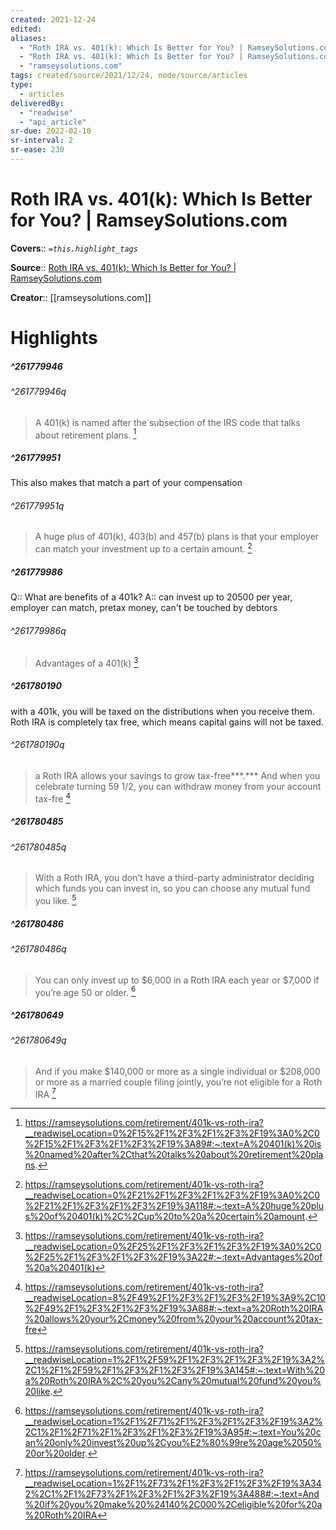 ```yaml
---
created: 2021-12-24
edited: 
aliases:
  - "Roth IRA vs. 401(k): Which Is Better for You? | RamseySolutions.com"
  - "Roth IRA vs. 401(k): Which Is Better for You? | RamseySolutions.com by ramseysolutions.com"
  - "ramseysolutions.com"
tags: created/source/2021/12/24, node/source/articles
type: 
  - articles
deliveredBy: 
  - "readwise"
  - "api_article"
sr-due: 2022-02-10
sr-interval: 2
sr-ease: 230
---
```

# Roth IRA vs. 401(k): Which Is Better for You? | RamseySolutions.com

**Covers**:: 
*`=this.highlight_tags`*

**Source**:: [Roth IRA vs. 401(k): Which Is Better for You? | RamseySolutions.com](https://ramseysolutions.com/retirement/401k-vs-roth-ira)

**Creator**:: [[ramseysolutions.com]]

# Highlights
##### ^261779946

  
###### ^261779946q
> A 401(k) is named after the subsection of the IRS code that talks about retirement plans. 
  [^261779946]

[^261779946]: https://ramseysolutions.com/retirement/401k-vs-roth-ira?__readwiseLocation=0%2F15%2F1%2F3%2F1%2F3%2F19%3A0%2C0%2F15%2F1%2F3%2F1%2F3%2F19%3A89#:~:text=A%20401(k)%20is%20named%20after%2Cthat%20talks%20about%20retirement%20plans.

##### ^261779951

This also makes that match a part of your compensation  
###### ^261779951q
> A huge plus of 401(k), 403(b) and 457(b) plans is that your employer can match your investment up to a certain amount. 
  [^261779951]

[^261779951]: https://ramseysolutions.com/retirement/401k-vs-roth-ira?__readwiseLocation=0%2F21%2F1%2F3%2F1%2F3%2F19%3A0%2C0%2F21%2F1%2F3%2F1%2F3%2F19%3A118#:~:text=A%20huge%20plus%20of%20401(k)%2C%2Cup%20to%20a%20certain%20amount.

##### ^261779986

Q:: What are benefits of a 401k?
A:: can invest up to 20500 per year, employer can match, pretax money, can't be touched by debtors  
###### ^261779986q
> Advantages of a 401(k) 
  [^261779986]

[^261779986]: https://ramseysolutions.com/retirement/401k-vs-roth-ira?__readwiseLocation=0%2F25%2F1%2F3%2F1%2F3%2F19%3A0%2C0%2F25%2F1%2F3%2F1%2F3%2F19%3A22#:~:text=Advantages%20of%20a%20401(k)

##### ^261780190

with a 401k, you will be taxed on the distributions when you receive them. Roth IRA is completely tax free, which means capital gains will not be taxed.  
###### ^261780190q
> a Roth IRA allows your savings to grow tax-free***.*** And when you celebrate turning 59 1/2, you can withdraw money from your account tax-fre 
  [^261780190]

[^261780190]: https://ramseysolutions.com/retirement/401k-vs-roth-ira?__readwiseLocation=8%2F49%2F1%2F3%2F1%2F3%2F19%3A9%2C10%2F49%2F1%2F3%2F1%2F3%2F19%3A88#:~:text=a%20Roth%20IRA%20allows%20your%2Cmoney%20from%20your%20account%20tax-fre

##### ^261780485

  
###### ^261780485q
> With a Roth IRA, you don’t have a third-party administrator deciding which funds you can invest in, so you can choose any mutual fund you like. 
  [^261780485]

[^261780485]: https://ramseysolutions.com/retirement/401k-vs-roth-ira?__readwiseLocation=1%2F1%2F59%2F1%2F3%2F1%2F3%2F19%3A2%2C1%2F1%2F59%2F1%2F3%2F1%2F3%2F19%3A145#:~:text=With%20a%20Roth%20IRA%2C%20you%2Cany%20mutual%20fund%20you%20like.

##### ^261780486

  
###### ^261780486q
> You can only invest up to $6,000 in a Roth IRA each year or $7,000 if you’re age 50 or older. 
  [^261780486]

[^261780486]: https://ramseysolutions.com/retirement/401k-vs-roth-ira?__readwiseLocation=1%2F1%2F71%2F1%2F3%2F1%2F3%2F19%3A2%2C1%2F1%2F71%2F1%2F3%2F1%2F3%2F19%3A95#:~:text=You%20can%20only%20invest%20up%2Cyou%E2%80%99re%20age%2050%20or%20older.

##### ^261780649

  
###### ^261780649q
> And if you make $140,000 or more as a single individual or $208,000 or more as a married couple filing jointly, you’re not eligible for a Roth IRA 
  [^261780649]

[^261780649]: https://ramseysolutions.com/retirement/401k-vs-roth-ira?__readwiseLocation=1%2F1%2F73%2F1%2F3%2F1%2F3%2F19%3A342%2C1%2F1%2F73%2F1%2F3%2F1%2F3%2F19%3A488#:~:text=And%20if%20you%20make%20%24140%2C000%2Celigible%20for%20a%20Roth%20IRA

